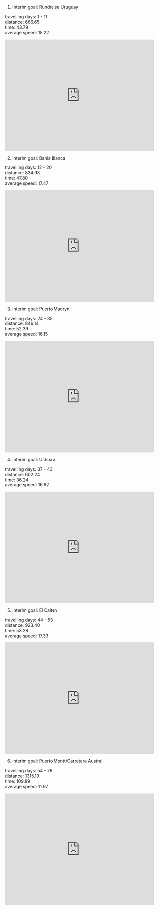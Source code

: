 1. interim goal: Rundreise Uruguay

travelling days: 1 - 11  
distance: 666.65  
time: 43.79  
average speed: 15.22  

<iframe width='480' height='360' src='http://cg.kit.net/maps_s3/?v=embed&cg.230879.gpx' frameborder='0' allowfullscreen></iframe>

2. interim goal: Bahia Blanca

travelling days: 12 - 20  
distance: 834.93  
time: 47.80  
average speed: 17.47  

<iframe width='480' height='360' src='http://cg.kit.net/maps_s3/?v=embed&cg.230881.gpx' frameborder='0' allowfullscreen></iframe>

3. interim goal: Puerto Madryn

travelling days: 24 - 35  
distance: 846.14  
time: 52.39  
average speed: 16.15  

<iframe width='480' height='360' src='http://cg.kit.net/maps_s3/?v=embed&cg.232100.gpx' frameborder='0' allowfullscreen></iframe>

4. interim goal: Ushuaia

travelling days: 37 - 43  
distance: 602.24  
time: 36.24  
average speed: 16.62  

<iframe width='480' height='360' src='http://cg.kit.net/maps_s3/?v=embed&cg.232845.gpx' frameborder='0' allowfullscreen></iframe>

5. interim goal: El Calten

travelling days: 44 - 53  
distance: 923.40  
time: 53.28  
average speed: 17.33  

<iframe width='480' height='360' src='http://cg.kit.net/maps_s3/?v=embed&cg.234072.gpx' frameborder='0' allowfullscreen></iframe>

6. interim goal: Puerto Montt/Carretera Austral

travelling days: 54 - 76  
distance: 1315.19  
time: 109.89  
average speed: 11.97  

<iframe width='480' height='360' src='http://cg.kit.net/maps_s3/?v=embed&cg.235134.gpx' frameborder='0' allowfullscreen></iframe>

